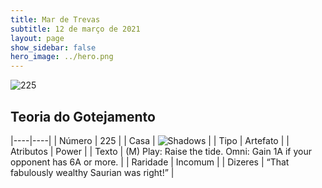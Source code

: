 ```yaml
---
title: Mar de Trevas
subtitle: 12 de março de 2021
layout: page
show_sidebar: false
hero_image: ../hero.png
---
```


![225](https://cdn.keyforgegame.com/media/card_front/pt/496_225_HMHQJ8GCHG2X_pt.png)

## Teoria do Gotejamento

|----|----|
| Número | 225 |
| Casa | ![Shadows](https://archonarcana.com/images/thumb/e/ee/Shadows.png/22px-Shadows.png "Sombras") |
| Tipo | Artefato |
| Atributos | Power |
| Texto | (M) Play: Raise the tide.  Omni: Gain 1A if your opponent has 6A or more. |
| Raridade | Incomum |
| Dizeres | “That fabulously wealthy Saurian was right!” |
